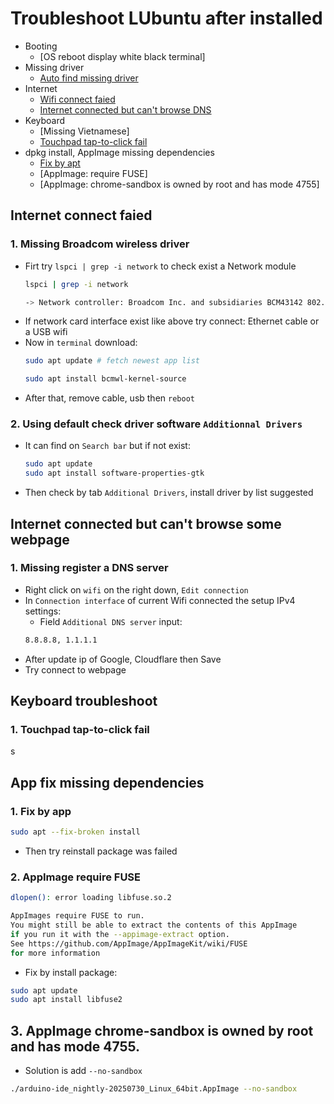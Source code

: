# Troubleshoot LUbuntu after installed
- Booting
    - [OS reboot display white black terminal]
- Missing driver
    - [Auto find missing driver](#2-using-default-check-driver-software-additionnal-drivers)
- Internet
    - [Wifi connect faied](#wifi-connect-faied)
    - [Internet connected but can't browse DNS](#internet-connected-but-cant-browse-some-webpage)
- Keyboard
    - [Missing Vietnamese]
    - [Touchpad tap-to-click fail](#1-touchpad-tap-to-click-fail)
- dpkg install, AppImage missing dependencies
    - [Fix by apt](#app-fix-missing-dependencies)
    - [AppImage: require FUSE]
    - [AppImage: chrome-sandbox is owned by root and has mode 4755]

## Internet connect faied

### 1. Missing Broadcom wireless driver
- Firt try `lspci | grep -i network` to check exist a Network module
    ```bash
    lspci | grep -i network
    
    -> Network controller: Broadcom Inc. and subsidiaries BCM43142 802.11bgn (rev 01)
    ```
- If network card interface exist like above try connect: Ethernet cable or a USB wifi 
- Now in `terminal` download:
    ```bash
    sudo apt update # fetch newest app list
    
    sudo apt install bcmwl-kernel-source
    ```
- After that, remove cable, usb then `reboot`

### 2. Using default check driver software `Additionnal Drivers`
- It can find on `Search bar` but if not exist:
    ``` bash
    sudo apt update
    sudo apt install software-properties-gtk
    ```
- Then check by tab `Additional Drivers`, install driver by list suggested

## Internet connected but can't browse some webpage
### 1. Missing register a DNS server
- Right click on `wifi` on the right down, `Edit connection`
- In `Connection interface` of current Wifi connected the setup IPv4 settings:
    - Field `Additional DNS server` input:
    ```txt
    8.8.8.8, 1.1.1.1
    ```
- After update ip of Google, Cloudflare then Save
- Try connect to webpage


## Keyboard troubleshoot
### 1. Touchpad tap-to-click fail
s


## App fix missing dependencies
### 1. Fix by app
```bash
sudo apt --fix-broken install
```
- Then try reinstall package was failed

### 2. AppImage require FUSE
```bash
dlopen(): error loading libfuse.so.2

AppImages require FUSE to run. 
You might still be able to extract the contents of this AppImage 
if you run it with the --appimage-extract option. 
See https://github.com/AppImage/AppImageKit/wiki/FUSE 
for more information
```

- Fix by install package:
```bash
sudo apt update
sudo apt install libfuse2
```

## 3. AppImage chrome-sandbox is owned by root and has mode 4755.
- Solution is add `--no-sandbox`
```bash
./arduino-ide_nightly-20250730_Linux_64bit.AppImage --no-sandbox
```